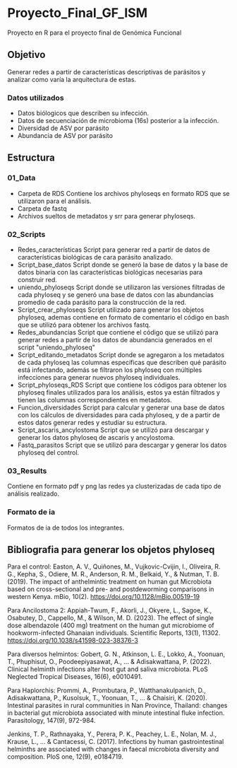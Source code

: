 # Proyecto_Final_GF_ISM

Proyecto en R para el proyecto final de Genómica Funcional

## Objetivo

Generar redes a partir de características descriptivas de parásitos y analizar como varía la arquitectura de estas. 
### Datos utilizados
- Datos biólogicos que describen su infección.
- Datos de secuenciación de microbioma (16s) posterior a la infección.
- Diversidad de ASV por parásito
- Abundancia de ASV por parásito

## Estructura

### 01_Data 
- Carpeta de RDS
  Contiene los archivos phyloseqs en formato RDS que se utilizaron para el análisis.
- Carpeta de fastq
- Archivos sueltos de metadatos y srr para generar phyloseqs.

### 02_Scripts
- Redes_características
Script para generar red a partir de datos de características biológicas de cara parásito analizado.
- Script_base_datos
Script donde se generó la base de datos y la base de datos binaria con las características biológicas necesarias para construir red.
- uniendo_phyloseqs
Script donde se utilizaron las versiones filtradas de cada phyloseq y se generó una base de datos con las abundancias promedio de cada parásito para la construcción de la red.
- Script_crear_phyloseqs
Script utilizado para generar los objetos phyloseq, ademas contiene en formato de comentario el código en bash que se utilizó para obtener los archivos fastq.
- Redes_abundancias
Script que contiene el código que se utilizó para generar redes a partir de los datos de abundancia generados en el script "uniendo_phyloseq"
- Script_editando_metadatos
Script donde se agregaron a los metadatos de cada phyloseq las columnas específicas que describen qué parásito está infectando, además se filtraron los phyloseq con múltiples infecciones para generar nuevos phyloseq individuales.
- Script_phyloseqs_RDS
Script que contiene los códigos para obtener los phyloseq finales utilizados para los análisis, estos ya están filtrados y tienen las columnas correspondientes en metadatos.
- Funcion_diversidades
Script para calcular y generar una base de datos con los cálculos de diversidades para cada phyloseq, y de a partir de estos datos generar redes y estudiar su estructura.
- Script_ascaris_ancylostoma
Script que se utilizó para descargar y generar los datos phyloseq de ascaris y ancylostoma.
- Fastq_parasitos
Script que se utilizó para descargar y generar los datos phyloseq del control.

### 03_Results
Contiene en formato pdf y png las redes ya clusterizadas de cada tipo de análisis realizado.

### Formato de ia

Formatos de ia de todos los integrantes.


## Bibliografia para generar los objetos phyloseq

Para el control: Easton, A. V., Quiñones, M., Vujkovic-Cvijin, I., Oliveira, R. G., Kepha, S., Odiere, M. R., Anderson, R. M., Belkaid, Y., & Nutman, T. B. (2019). The impact of anthelmintic treatment on human gut Microbiota based on cross-sectional and pre- and postdeworming comparisons in western Kenya. mBio, 10(2). <https://doi.org/10.1128/mBio.00519-19>

Para Ancilostoma 2: Appiah-Twum, F., Akorli, J., Okyere, L., Sagoe, K., Osabutey, D., Cappello, M., & Wilson, M. D. (2023). The effect of single dose albendazole (400 mg) treatment on the human gut microbiome of hookworm-infected Ghanaian individuals. Scientific Reports, 13(1), 11302. <https://doi.org/10.1038/s41598-023-38376-3>

Para diversos helmintos: Gobert, G. N., Atkinson, L. E., Lokko, A., Yoonuan, T., Phuphisut, O., Poodeepiyasawat, A., ... & Adisakwattana, P. (2022). Clinical helminth infections alter host gut and saliva microbiota. PLoS Neglected Tropical Diseases, 16(6), e0010491.

Para Haplorchis: Prommi, A., Prombutara, P., Watthanakulpanich, D., Adisakwattana, P., Kusolsuk, T., Yoonuan, T., ... & Chaisiri, K. (2020). Intestinal parasites in rural communities in Nan Province, Thailand: changes in bacterial gut microbiota associated with minute intestinal fluke infection. Parasitology, 147(9), 972-984.

Jenkins, T. P., Rathnayaka, Y., Perera, P. K., Peachey, L. E., Nolan, M. J., Krause, L., ... & Cantacessi, C. (2017). Infections by human gastrointestinal helminths are associated with changes in faecal microbiota diversity and composition. PloS one, 12(9), e0184719.
